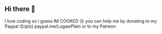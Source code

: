 ## Hi there 👋

I love coding so i guess IM COOKED 😖
you can help me by donating to my Paypal 😊(pls)
paypal.me/LugawPlain
or to my Patreon 
